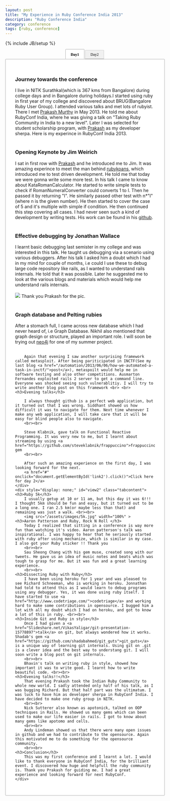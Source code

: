 ```yaml
---
layout: post
title: "My Experience in Ruby Conference India 2013"
description: "Ruby Conference India"
category: conference
tags: [ruby, conference]
---
```

{% include JB/setup %}

<style type="text/css">

ul.tabs
{
    padding: 6px 0;
    font-size: 0;
    margin:0;
    list-style-type: none;
    text-align: center; /*set to left, center, or right to align the tabs as desired*/
}
        
ul.tabs li
{
    display: inline;
    margin: 0;
    margin-right:2px; /*distance between tabs*/
}
        
ul.tabs li a
{
    font: normal 12px Verdana;
    text-decoration: none;
    position: relative;
    z-index: 1;
    padding: 6px 16px;
    border: 1px solid #CCC;
    border-bottom-color:#AAA;
    color: #000;
    background: #F0F0F0 url(tabbg.gif) repeat-x 0 0;
    border-radius: 2px 2px 0 0;
    outline:none;
}
        
ul.tabs li a:visited
{
    color: #000;
}
        
ul.tabs li a:hover
{
    border: 1px solid #AAA;
    background:#F0F0F0 url(tabbg.gif) 0 -36px repeat-x;
}
        
ul.tabs li.selected a
{
    /*selected tab style */
    padding: 9px 16px 6px;
    position: relative;
    top: 0px;
    font-weight:bold;
    background: white url(tabbg.gif) 0 -72px repeat-x;
    border: 1px solid #AAA;
    border-bottom-color: white;
}
        
        
ul.tabs li.selected a:hover
{
    /*selected tab style */
    text-decoration: none;
}
        
div.tabcontent
{
    display: block;
}

div.tabcontents
{
    border: 1px solid #AAA; padding: 30px;
    background-color:#FFF;
    border-radius: 2px;
}
</style>

<script type="text/javascript">
<!--//--><![CDATA[//><!--

var tabs=function(){var b=function(c,a){var b=new RegExp("(^| )"+a+"( |$)");return b.test(c.className)?true:false},j=function(a,c){if(!b(a,c))if(a.className=="")a.className=c;else a.className+=" "+c},h=function(a,b){var c=new RegExp("(^| )"+b+"( |$)");a.className=a.className.replace(c,"$1");a.className=a.className.replace(/ $/,"")},g=function(c,b){var a=document.getElementsByTagName("html");if(a)a[0].scrollTop+=b},e=function(){var b=window.location.pathname;if(b.indexOf("/")!=-1)b=b.split("/");var a=b[b.length-1]||"root";if(a.indexOf(".")!=-1)a=a.substring(0,a.indexOf("."));if(a>20)a=a.substring(a.length-19);return a},d=e(),c=function(a){this.a=0;this.b=[];this.c=[];this.d=[];this.e=0;this.f(a)};c.prototype={g:function(b){var c=new RegExp(d+b+"=(\\d+)"),a=document.cookie.match(c);return a?a[1]:this.h()},h:function(){for(var a=0,c=this.d.length;a<c;a++)if(b(this.d[a],"selected"))return a;return 0},j:function(d,c){for(var b=d.getAttribute("rel"),a=0;a<this.b.length;a++)if(this.b[a].getAttribute("rel")==b){j(this.b[a].parentNode,"selected");c&&this.e&&this.k(this.a,a)}else h(this.b[a].parentNode,"selected");this.l(b)},k:function(a,b){document.cookie=d+a+"="+b+"; path=/"},l:function(b){for(var a=0;a<this.c.length;a++)this.c[a].style.display=this.c[a].id==b?"block":"none"},m:function(a){if(a.id)for(var b=0;b<this.b.length;b++)if(this.b[b].getAttribute("rel")==a.id)return this.b[b];return a.parentNode.nodeName!="BODY"?this.m(a.parentNode):null},n:function(d,c){var a=document.getElementById(d);if(a){var b=this.m(a);if(b){this.j(b,0);if(!c)setTimeout(function(){a.scrollIntoView();g(a,-120)},0);else setTimeout(function(){window.scrollTo(0,0)},0);return 1}else return 0}},f:function(a){this.a=a.i;this.b=a.getElementsByTagName("a");this.d=a.getElementsByTagName("li");for(var b=0;b<this.b.length;b++)if(this.b[b].getAttribute("rel")){this.c.push(document.getElementById(this.b[b].getAttribute("rel")));var f=this;this.b[b].onclick=function(){f.j(this,1);return false}}var e=a.getAttribute("persist")||"";this.e=e.toLowerCase()=="true"?1:0;var d=window.location.hash;if(d&&d.length>1)if(this.n(d.substring(1),window.location.search.indexOf("noscroll=true")>-1))return;var c=this.e?parseInt(this.g(a.i)):this.h();if(c>=this.b.length)c=0;this.j(this.b[c],0)}};var a=[],i=function(d){var b=false;function a(){if(b)return;b=true;setTimeout(d,4)}if(document.addEventListener)document.addEventListener("DOMContentLoaded",a,false);else if(document.attachEvent){try{var e=window.frameElement!=null}catch(f){}if(document.documentElement.doScroll&&!e){function c(){if(b)return;try{document.documentElement.doScroll("left");a()}catch(d){setTimeout(c,10)}}c()}document.attachEvent("onreadystatechange",function(){document.readyState==="complete"&&a()})}if(window.addEventListener)window.addEventListener("load",a,false);else window.attachEvent&&window.attachEvent("onload",a)},f=function(){for(var e=document.getElementsByTagName("ul"),d=0,f=e.length;d<f;d++)if(b(e[d],"tabs")){e[d].i=a.length;a.push(new c(e[d]))}};i(f);return{open:function(c,d){for(var b=0;b<a.length;b++)a[b].n(c,d)}}}()


//--><!]]>
</script>

<ul class="tabs" persist="true">
    <li class="selected"><a href="#" rel="view1">Day1</a></li>
    <li class=""><a href="#" rel="view2" id="link2">Day2</a></li>
</ul>
<div class="tabcontents">
    <div style="display: block;" id="view1" class="tabcontent">
      <h3>Journey towards the conference</h3>
        I live in NITK Surathkal(which is 367 kms from Bangalore) during college days and in Bangalore during holidays.I started using ruby in first year of my college and discovered about BRUG(Bangalore Ruby User Group). I attended various talks and met lots of rubyist. There I met <a href="https://twitter.com/_prakash">Prakash Murthy</a> in May 2013. He told me about RubyConf India, where he was giving a talk on "Taking Ruby Community in India to a new level". Later I was selected for student scholarship program, with <a href="https://twitter.com/_prakash">Prakash</a> as my developer sherpa. 
        Here is my experince in RubyConf India 2013.<br /><br />
      <h3>Opening Keynote by Jim Weirich</h3>
        I sat in first row with <a href="https://twitter.com/_prakash">Prakash</a> and he introduced me to Jim. It was amazing experince to meet the man behind <a href="https://rubykoans.com">rubykoans</a>, which introduced me to test driven development. He told me that today we were gonna write some more test. In his talk I came to know about KataRomanCalculator. He started to write simple tests to check if RomanNumeralConverter could converts 1 to I. Then he passed it by returning "I". He similarly passed other test with n*"I"(where n is the given number). He then started to cover the case of 5 and it's multiple with simple if condition. He then continued this step covering all cases. I had never seen such a kind of development by writing tests. His work can be found in his <a href="https://github.com/jimweirich/presentation_kata_and_analysis">github</a>. <br /><br />
      <h3>Effective debugging by Jonathan Wallace</h3>
        I learnt basic debugging last semister in my college and was interested in this talk. He taught us debugging via a scenario using various debuggers. After his talk I asked him a doubt which I had in my mind for couple of months, i.e could I use these to debug large code repository like rails, as I wanted to understand rails internals. He told that it was possible. Later he suggested me to look at the various blogs and materials which would help me understand rails internals.<br /><br />
<!-- SPLIT -->
        <img src="/assets/images/jonathan.jpg" /> 
        Thank you Prakash for the pic. 
        <br /><br />
    <h3>Graph database and Pelting rubies</h3>
        After a stomach full, I came across new database which I had never heard of, i.e Graph Database. Nikhil also mentioned that graph design or structure, played an important role. I will soon be trying out <a href="http://www.neo4j.org/">neo4j</a> for one of my summer project. <br /><br />

        Again that evening I saw another surprising framework called metasploit. After being pariticipated in INCTF(See my last blog <a href="/automation/2013/06/06/how-we-automated-a-task-in-inctf/">post</a>), metaspoilt would help me in software testing and also other competitions. Ausmarton Fernandes exploited rails 2 server to get a command line. Everyone was shocked seeing such vulnerablitiy. I will try to write another blog post on this framework <br> <br>
    <h3>Evening talks</h3>

        I always thought github is a perfect web application, but it turned out that I was wrong. Siddhant showed us how difficult it was to navigate for them. Next time whenever I make any web application, I will take care that it will be easy for blind people also to navigate. 
        <br><br>

        Steve Klabnik, gave talk on Functional Reactive Programming. It was very new to me, but I learnt about streaming by using <a href="https://github.com/steveklabnik/frappuccino">frappuccino</a> gem
        <br><br>

        After such an amazing experience on the first day, I was looking forward for the next. 
        <a href="#" onclick="document.getElementById('link2').click()">Click here for day 2</a>
    </div>
    <div style="display: none;" id="view2" class="tabcontent">
    <h3>Ruby 5k</h3>
        I usually getup at 10 or 11 am, but this day it was 6!!! I thought 5km should be fun and easy, but it turned out to be a long one. I ran 2.5 km(or maybe less than that) and remaining was just a walk. <br><br>
        <img src="/assets/images/5k.jpg" width="100%" >
    <h3>Aaron Patterson and Ruby, Rock N Roll </h3>
        Today I realized that sitting in a conference is way more fun than watching it's video. Aaron patterson's talk was inspirational. I was happy to hear that he seriously started with ruby after using mechanize, which is similar in my case. I also got your Ruby sticker !! Thank you 
        <br><br>
        Sau Sheong Chang with his gem muse, created song with our tweets. He gave us an idea of music notes and beats which was tough to grasp for me. But it was fun and a great learning experience. 
        <br><br>
    <h3>Dissecting Ruby with Ruby</h3>
        I have been using heroku for 1 year and was pleased to see Richard Schneeman, who is working in heroku. Jonnathan had told to attend this as I would learn to debug programs using any debugger. Yes, it was done using ruby itself. I have started to use <a href="http://www.codetriage.com/">codetriage</a> and working hard to make some contributions in opensource. I bugged him a lot with all my doubt which I had on heroku, and got to know a lot of this in ruby. <br><br>
    <h3>Inside Git and Ruby in style</h3>
        Once I had given a <a href="Slideshare.net/VikasYaligar/git-presentation-15778897">talk</a> on git, but always wondered how it works. Shadab's gem <a href="https://github.com/shadabahmed/git_guts">git_guts</a> is a unique way of learning git internals. Using git on .git is a clever idea and the best way to understang git. I will soon write a blog post on git internals.
        <br><br>
        Bhavin's talk on writing ruby in style, showed how important it was to write good. I learnt how to write beautiful code. <br><br>
    <h3>Evening talks!!</h3>
        That evening Prakash took the Indian Ruby Community to whole new world. I sadly attended only half of his talk, as I was bugging Richard. But that half part was the ultimatum. I was luck to have him as developer sherpa in RubyConf India. I have decided to make one ruby group in NITK.
        <br><br>
        Nick Sutterer also known as apotonick, talked on OOP techniques in Rails. He showed us many gems which can been used to make our life easier in rails. I got to know about many gems like apotomo and cells. 
        <br><br>
        Andy Lindeman showed us that there were many open issues in github and we had to contribute to the opensource. Again this motivated me to do something for the opensource community. 
        <br><br>
    <h3>Conclusion</h3>
        This was my first conference and I learnt a lot. I would like to thank everyone in RubyConf India, for the brilliant event. I discovered how huge and helpfull the ruby community is. Thank you Prakash for guiding me. I had a great experience and looking forward for next RubyConf. 
    </div>
</div>